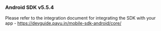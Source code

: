 
### Android SDK v5.5.4

Please refer to the integration document for integrating the SDK with your app - 
https://devguide.payu.in/mobile-sdk-android/core/

